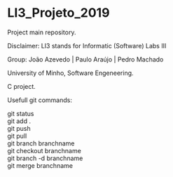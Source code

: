 # LI3_Projeto_2019

Project main repository.

Disclaimer: LI3 stands for Informatic (Software) Labs III

Group: João Azevedo | Paulo Araújo | Pedro Machado 
	
University of Minho, Software Engeneering.

C project.

Usefull git commands:

git status <br />
git add . <br />
git push <br />
git pull <br />
git branch branchname <br />
git checkout branchname <br />
git branch -d branchname <br />
git merge branchname <br />

